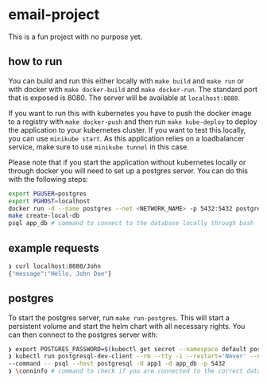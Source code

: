 # email-project
This is a fun project with no purpose yet.

## how to run
You can build and run this either locally with `make build` and `make run` or with docker with `make docker-build` and 
`make docker-run`. The standard port that is exposed is 8080. The server will be available at `localhost:8080`.

If you want to run this with kubernetes you have to push the docker image to a registry with `make docker-push` and 
then run `make kube-deploy` to deploy the application to your kubernetes cluster. If you want to test this locally, you can use
`minikube start`. As this application relies on a loadbalancer service, make sure to use `minikube tunnel` in this case.

Please note that if you start the application without kubernetes locally or through docker you will need to set up a postgres server.
You can do this with the following steps:
```bash
export PGUSER=postgres
export PGHOST=localhost
docker run -d --name postgres --net <NETWORK_NAME> -p 5432:5432 postgres:9.6.2 # bridge works out of the box for Docker on Mac
make create-local-db 
psql app_db # command to connect to the database locally through bash
```

## example requests
```bash
❯ curl localhost:8080/John
{"message":"Hello, John Doe"}
```

## postgres
To start the postgres server, run `make run-postgres`. This will start a persistent volume and 
start the helm chart with all necessary rights. You can then connect to the postgres server with: 

```bash
❯ export POSTGRES_PASSWORD=$(kubectl get secret --namespace default postgresql -o jsonpath="{.data.password}" | base64 --decode)
❯ kubectl run postgresql-dev-client --rm --tty -i --restart='Never' --namespace default --image docker.io/bitnami/postgresql:14.1.0-debian-10-r80 --env="PGPASSWORD=$POSTGRES_PASSWORD" \
--command -- psql --host postgresql -U app1 -d app_db -p 5432
❯ \conninfo # command to check if you are connected to the correct database
```
